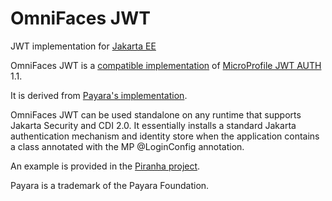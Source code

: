 # OmniFaces JWT
JWT implementation for [Jakarta EE](https://jakarta.ee)

OmniFaces JWT is a [compatible implementation](https://wiki.eclipse.org/MicroProfile/Implementation#MP_JWT_implementations) of [MicroProfile JWT AUTH](https://microprofile.io/project/eclipse/microprofile-jwt-auth) 1.1.

It is derived from [Payara's implementation](https://github.com/payara/Payara/tree/master/appserver/payara-appserver-modules/microprofile/jwt-auth).

OmniFaces JWT can be used standalone on any runtime that supports Jakarta Security and CDI 2.0. It essentially installs a standard Jakarta authentication mechanism and identity store when the application contains a class annotated with the MP @LoginConfig annotation.

An example is provided in the [Piranha project](https://github.com/piranhacloud/piranha/tree/master/test/omnifaces-jwt).


Payara is a trademark of the Payara Foundation.
